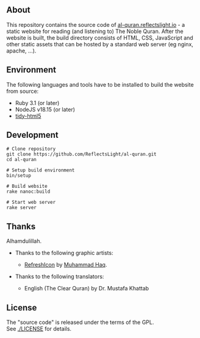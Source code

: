 ## About

This repository contains the source code of
[al-quran.reflectslight.io](https://al-quran.reflectslight.io) -
a static website for reading (and listening to) The Noble Quran.
After the website is built, the build directory consists of HTML,
CSS, JavaScript and other static assets that can be hosted by a
standard web server (eg nginx, apache, ...).

## Environment

The following languages and tools have to be installed to build
the website from source:

* Ruby 3.1 (or later)
* NodeJS v18.15 (or later)
* [tidy-html5](https://github.com/htacg/tidy-html5)

## Development

    # Clone repository
    git clone https://github.com/ReflectsLight/al-quran.git
    cd al-quran

    # Setup build environment
    bin/setup

    # Build website
    rake nanoc:build

    # Start web server
    rake server

## Thanks

Alhamdulillah.

* Thanks to the following graphic artists:
    - [RefreshIcon](/src/js/components/Icon.tsx)
      by
      [Muhammad Haq](https://freeicons.io/profile/823).

* Thanks to the following translators:
    - English (The Clear Quran) by Dr. Mustafa Khattab

## License

The "source code" is released under the terms of the GPL. <br>
See [./LICENSE](./LICENSE) for details.
